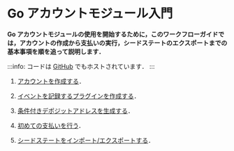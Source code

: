 # Go アカウントモジュール入門
<!-- # Get started with the account module in Go -->

**Go アカウントモジュールの使用を開始するために，このワークフローガイドでは，アカウントの作成から支払いの実行，シードステートのエクスポートまでの基本事項を順を追って説明します．**
<!-- **To help you get started with the Go account module, this workflow guide walks you through the essentials from creating an account to making payments and exporting your seed state.** -->

:::info:
コードは [GitHub](https://github.com/iota-community/account-module) でもホストされています．
:::
<!-- :::info: -->
<!-- The code is also hosted on [GitHub](https://github.com/iota-community/account-module). -->
<!-- ::: -->

1. [アカウントを作成する](../go/create-account.md)．
<!-- 1. [Create an account](../go/create-account.md) -->

2. [イベントを記録するプラグインを作成する](../go/create-plugin.md)．
<!-- 2. [Create a plugin to log events](../go/create-plugin.md) -->

3. [条件付きデポジットアドレスを生成する](../go/generate-cda.md)．
<!-- 3. [Generate a conditional deposit address](../go/generate-cda.md) -->

4. [初めての支払いを行う](../go/make-payment.md)．
<!-- 3. [Make your first payment](../go/make-payment.md) -->

5. [シードステートをインポート/エクスポートする](../go/export-seed-state.md)．
<!-- 4. [Learn how to import/export your seed state](../go/export-seed-state.md) -->

